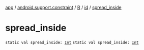 [app](../../../index.md) / [android.support.constraint](../../index.md) / [R](../index.md) / [id](index.md) / [spread_inside](.)

# spread_inside

`static val spread_inside: `[`Int`](https://kotlinlang.org/api/latest/jvm/stdlib/kotlin/-int/index.html)
`static val spread_inside: `[`Int`](https://kotlinlang.org/api/latest/jvm/stdlib/kotlin/-int/index.html)